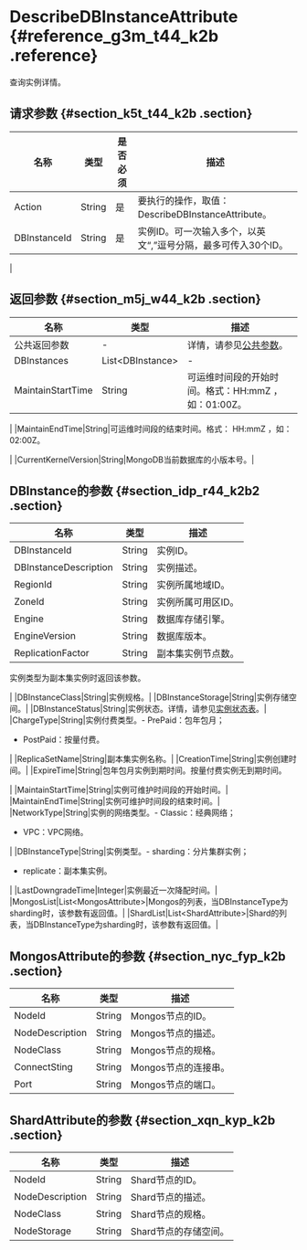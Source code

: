 # DescribeDBInstanceAttribute {#reference_g3m_t44_k2b .reference}

查询实例详情。

## 请求参数 {#section_k5t_t44_k2b .section}

|名称|类型|是否必须|描述|
|--|--|----|--|
|Action|String|是|要执行的操作，取值：DescribeDBInstanceAttribute。|
|DBInstanceId|String|是|实例ID。可一次输入多个，以英文“,”逗号分隔，最多可传入30个ID。

|

## 返回参数 {#section_m5j_w44_k2b .section}

|名称|类型|描述|
|--|--|--|
|公共返回参数|-|详情，请参见[公共参数](intl.zh-CN/API参考/API参考/公共参数.md#)。|
|DBInstances|List<DBInstance\>|-|
|MaintainStartTime|String|可运维时间段的开始时间。格式：HH:mmZ ，如：01:00Z。

|
|MaintainEndTime|String|可运维时间段的结束时间。格式： HH:mmZ ，如：02:00Z。

|
|CurrentKernelVersion|String|MongoDB当前数据库的小版本号。|

## DBInstance的参数 {#section_idp_r44_k2b2 .section}

|名称|类型|描述|
|--|--|--|
|DBInstanceId|String|实例ID。|
|DBInstanceDescription|String|实例描述。|
|RegionId|String|实例所属地域ID。|
|ZoneId|String|实例所属可用区ID。|
|Engine|String|数据库存储引擎。|
|EngineVersion|String|数据库版本。|
|ReplicationFactor|String| 副本集实例节点数。

 实例类型为副本集实例时返回该参数。

 |
|DBInstanceClass|String|实例规格。|
|DBInstanceStorage|String|实例存储空间。|
|DBInstanceStatus|String|实例状态。详情，请参见[实例状态表](intl.zh-CN/API参考/API参考/附表/实例状态表.md#)。|
|ChargeType|String|实例付费类型。-   PrePaid：包年包月；
-   PostPaid：按量付费。

|
|ReplicaSetName|String|副本集实例名称。|
|CreationTime|String|实例创建时间。|
|ExpireTime|String|包年包月实例到期时间。按量付费实例无到期时间。

|
|MaintainStartTime|String|实例可维护时间段的开始时间。|
|MaintainEndTime|String|实例可维护时间段的结束时间。|
|NetworkType|String|实例的网络类型。-   Classic：经典网络；
-   VPC：VPC网络。

|
|DBInstanceType|String|实例类型。-   sharding：分片集群实例；
-   replicate：副本集实例。

|
|LastDowngradeTime|Integer|实例最近一次降配时间。|
|MongosList|List<MongosAttribute\>|Mongos的列表，当DBInstanceType为sharding时，该参数有返回值。|
|ShardList|List<ShardAttribute\>|Shard的列表，当DBInstanceType为sharding时，该参数有返回值。|

## MongosAttribute的参数 {#section_nyc_fyp_k2b .section}

|名称|类型|描述|
|--|--|--|
|NodeId|String|Mongos节点的ID。|
|NodeDescription|String|Mongos节点的描述。|
|NodeClass|String|Mongos节点的规格。|
|ConnectSting|String|Mongos节点的连接串。|
|Port|String|Mongos节点的端口。|

## ShardAttribute的参数 {#section_xqn_kyp_k2b .section}

|名称|类型|描述|
|--|--|--|
|NodeId|String|Shard节点的ID。|
|NodeDescription|String|Shard节点的描述。|
|NodeClass|String|Shard节点的规格。|
|NodeStorage|String|Shard节点的存储空间。|

